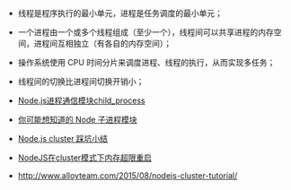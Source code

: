 - 线程是程序执行的最小单元，进程是任务调度的最小单元；
- 一个进程由一个或多个线程组成（至少一个），线程间可以共享进程的内存空间，进程间互相独立（有各自的内存空间）；
- 操作系统使用 CPU 时间分片来调度进程、线程的执行，从而实现多任务；
- 线程间的切换比进程间切换开销小；


- [Node.js进程通信模块child_process](http://blog.fens.me/nodejs-child-process/)
- [你可能想知道的 Node 子进程模块](https://segmentfault.com/a/1190000005004946)
- [Node.js cluster 踩坑小结](https://zhuanlan.zhihu.com/p/27069865)
- [NodeJS在cluster模式下内存超限重启](http://yunlaiwu.github.io/blog/2016/12/21/cluster-memory/)
- http://www.alloyteam.com/2015/08/nodejs-cluster-tutorial/
